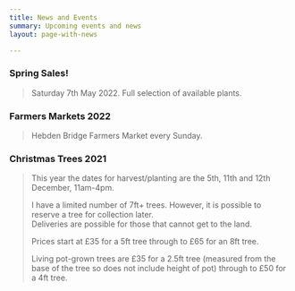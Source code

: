 ```yaml
---
title: News and Events
summary: Upcoming events and news
layout: page-with-news

---
```

### Spring Sales!

> Saturday 7th May 2022. Full selection of available plants.

### Farmers Markets 2022

> Hebden Bridge Farmers Market every Sunday.

### Christmas Trees 2021

> This year the dates for harvest/planting are the 5th, 11th and 12th December, 11am-4pm.
>
> I have a limited number of 7ft+ trees. However, it is possible to reserve a tree for collection later.  
> Deliveries are possible for those that cannot get to the land.
>
> Prices start at £35 for a 5ft tree through to £65 for an 8ft tree.
>
> Living pot-grown trees are £35 for a 2.5ft tree (measured from the base of the tree so does not include height of pot) through to £50 for a 4ft tree.